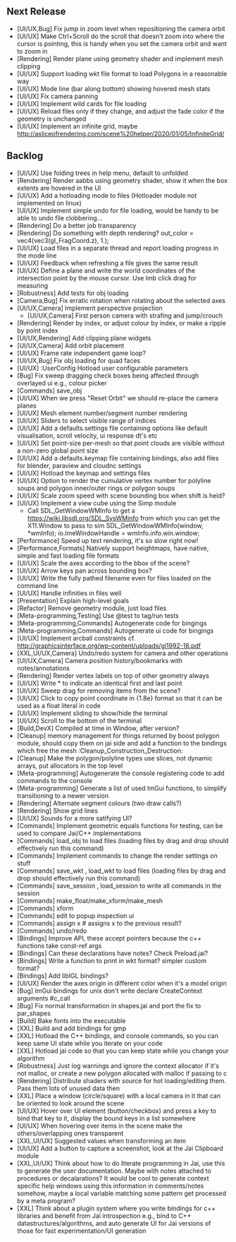 ## Next Release

- [UI/UX,Bug] Fix jump in  zoom level when repositioning the camera orbit
- [UI/UX] Make Ctrl+Scroll do the scroll that doesn't zoom into where the cursor is pointing, this is handy when you set the camera orbit and want to zoom in
- [Rendering] Render plane using geometry shader and implement mesh clipping
- [UI/UX] Support loading wkt file format to load Polygons in a reasonable way
- [UI/UX] Mode line (bar along bottom) showing hovered mesh stats
- [UI/UX] Fix camera panning
- [UI/UX] Implement wild cards for file loading
- [UI/UX] Reload files only if they change, and adjust the fade color if the geometry is unchanged
- [UI/UX] Implement an infinite grid, maybe http://asliceofrendering.com/scene%20helper/2020/01/05/InfiniteGrid/

## Backlog

- [UI/UX] Use folding trees in help menu, default to unfolded
- [Rendering] Render aabbs using geometry shader, show it when the box extents are hovered in the UI
- [UI/UX] Add a hotloading mode to files (Hotloader module not implemented on linux)
- [UI/UX] Implement simple undo for file loading, would be handy to be able to undo file clobbering...
- [Rendering] Do a better job transparency
- [Rendering] Do something with depth rendering? out_color = vec4(vec3(gl_FragCoord.z), 1.);
- [UI/UX] Load files in a separate thread and report loading progress in the mode line
- [UI/UX] Feedback when refreshing a file gives the same result
- [UI/UX] Define a plane and write the world coordinates of the intersection point by the mouse cursor. Use lmb click drag for measuring
- [Robustness] Add tests for obj loading
- [Camera,Bug] Fix erratic rotation when rotating about the selected axes
- [UI/UX,Camera] Implement perspective projection
  - [UI/UX,Camera] First person camera with strafing and jump/crouch
- [Rendering] Render by index, or adjust colour by index, or make a ripple by point index
- [UI/UX,Rendering] Add clipping plane widgets
- [UI/UX,Camera] Add orbit placement
- [UI/UX] Frame rate independent game loop?
- [UI/UX,Bug] Fix obj loading for quad faces
- [UI/UX] :UserConfig Hotload user configurable parameters
- [Bug] Fix sweep dragging check boxes being affected through overlayed ui e.g., colour picker
- [Commands] save_obj <filename> <optional-element-index-list>
- [UI/UX] When we press "Reset Orbit" we should re-place the camera planes
- [UI/UX] Mesh element number/segment number rendering
- [UI/UX] Sliders to select visible range of indices
- [UI/UX] Add a defaults.settings file containing options like default visualisation, scroll velocity, ui response dt's etc
- [UI/UX] Set point-size per-mesh so that point clouds are visible without a non-zero global point size
- [UI/UX] Add a defaults.keymap file containing bindings, also add files for blender, paraview and cloudnc settings
- [UI/UX] Hotload the keymap and settings files
- [UI/UX] Option to render the cumulative vertex number for polyline soups and polygon inner/outer rings or polygon soups
- [UI/UX] Scale zoom speed with scene bounding box when shift is held?
- [UI/UX] Implement a view cube using the Simp module
  - Call SDL_GetWindowWMInfo to get a https://wiki.libsdl.org/SDL_SysWMinfo from which you can get the X11.Window to pass to sim
        SDL_GetWindowWMInfo(window, *wmInfo);
        io.ImeWindowHandle = wmInfo.info.win.window;
- [Performance] Speed up text rendering, it's so slow right now!
- [Performance,Formats] Natively support heightmaps, have native, simple and fast loading file formats
- [UI/UX] Scale the axes according to the bbox of the scene?
- [UI/UX] Arrow keys pan across bounding box?
- [UI/UX] Write the fully pathed filename even for files loaded on the command line
- [UI/UX] Handle infinities in files well
- [Presentation] Explain high-level goals
- [Refactor] Remove geometry module, just load files
- [Meta-programming,Testing] Use @test to tag/run tests
- [Meta-programming,Commands] Autogenerate code for bingings
- [Meta-programming,Commands] Autogenerate ui code for bingings
- [UI/UX] Implement arcball constraints cf. http://graphicsinterface.org/wp-content/uploads/gi1992-18.pdf
- [XXL,UI/UX,Camera] Undo/redo system for camera and other operations
- [UI/UX,Camera] Camera position history/bookmarks with notes/annotations
- [Rendering] Render vertex labels on top of other geometry always
- [UI/UX] Write * to indicate an identical first and last point
- [UI/UX] Sweep drag for removing items from the scene?
- [UI/UX] Click to copy point coordinate in {1.8e} format so that it can be used as a float literal in code
- [UI/UX] Implement sliding to show/hide the terminal
- [UI/UX] Scroll to the bottom of the terminal
- [Build,DevX] Compiled at time in Window, after version?
- [Cleanup] memory management for things returned by boost polygon module, should copy them on jai side and add a function to the bindings which free the mesh :Cleanup_Construction_Destruction:
- [Cleanup] Make the polygon/polyline types use slices, not dynamic arrays, put allocators in the top level
- [Meta-programming] Autogenerate the console registering code to add commands to the console
- [Meta-programming] Generate a list of used ImGui functions, to simplify transitioning to a newer version
- [Rendering] Alternate segment colours (two draw calls?)
- [Rendering] Show grid lines
- [UI/UX] Sounds for a more satifying UI?
- [Commands] Implement geometric equals functions for testing, can be used to compare Jai/C++ implementations
- [Commands] load_obj <filename> to load files (loading files by drag and drop should effectively run this command)
- [Commands] Implement commands to change the render settings on stuff
- [Commands] save_wkt <filename>, load_wkt <filename> to load files (loading files by drag and drop should effectively run this command)
- [Commands] save_session <filename>, load_session <session> to write all commands in the session
- [Commands] make_float/make_xform/make_mesh
- [Commands] xform <id> <transform>
- [Commands] edit <id> to popup inspection ui
- [Commands] assign x # assigns x to the previous result?
- [Commands] undo/redo
- [Bindings] Improve API, these accept pointers because the c++ functions take const-ref args
- [Bindings] Can these declarations have notes? Check Preload.jai?
- [Bindings] Write a function to print in wkt format? simpler custom format?
- [Bindings] Add libIGL bindings?
- [UI/UX] Render the axes origin in different color when it's a model origin
- [Bug] ImGui bindings for unix don't write declare CreateContext arguments #c_call
- [Bug] Fix normal transformation in shapes.jai and port the fix to par_shapes
- [Build] Bake fonts into the executable
- [XXL] Build and add bindings for gmp
- [XXL] Hotload the C++ bindings, and console commands, so you can keep same UI state while you iterate on your code
- [XXL] Hotload jai code so that you can keep state while you change your algorithm
- [Robustness] Just log warnings and ignore the context allocator if it's not malloc, or create a new polygon allocated with malloc if passing to c
- [Rendering] Distribute shaders with source for hot loading/editing them. Pass them lots of unused data then
- [XXL] Place a window (circle/square) with a local camera in it that can be oriented to look around the scene
- [UI/UX] Hover over UI element (button/checkbox) and press a key to bind that key to it, display the bound keys in a list somewhere
- [UI/UX] When hovering over items in the scene make the others/overlapping ones transparent
- [XXL,UI/UX] Suggested values when transforming an item
- [UI/UX] Add a button to capture a screenshot, look at the Jai Clipboard module
- [XXL,UI/UX] Think about how to do literate programming in Jai, use this to generate the user documentation. Maybe with notes attached to procedures or decalarations? It would be cool to generate context specific help windows using this information in comments/notes somehow, maybe a local variable matching some pattern get processed by a meta program?
- [XXL] Think about a plugin system where you write bindings for c++ libraries and benefit from Jai introspection e.g., bind to C++ datastructures/algorithms, and auto generate UI for Jai versions of those for fast experimentation/UI generation
